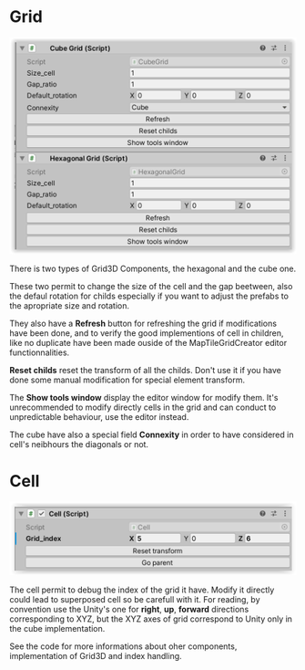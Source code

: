 # Grid

![](img/grid.png)

There is two types of Grid3D Components, the hexagonal and the cube one.

These two permit to change the size of the cell and the gap beetween, also the defaul rotation for childs especially if you want to adjust the prefabs to the apropriate size and rotation. 

They also have a **Refresh** button for refreshing the grid if modifications have been done, and to verify the good implementions of cell in children, like no duplicate have been made ouside of the MapTileGridCreator editor functionnalities.

**Reset childs** reset the transform of all the childs. Don't use it if you have done some manual modification for special element transform.

The **Show tools window** display the editor window for modify them. It's unrecommended to modify directly cells in the grid and can conduct to unpredictable behaviour, use the editor instead.

The cube have also a special field **Connexity** in order to have considered in cell's neibhours the diagonals or not.

# Cell

![](img/cell.png)

The cell permit to debug the index of the grid it have. Modify it directly could lead to superposed cell so be carefull with it. For reading, by convention use the Unity's one for **right**, **up**, **forward** directions corresponding to XYZ, but the XYZ axes of grid correspond to Unity only in the cube implementation.

 See the code for more informations about oher components, implementation of Grid3D and index handling.